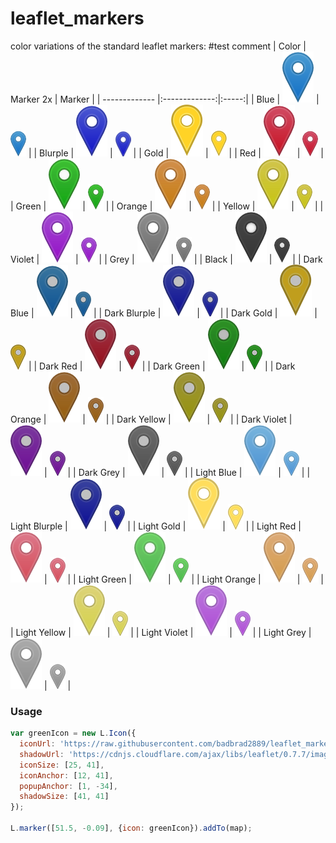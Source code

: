leaflet_markers
=====================

color variations of the standard leaflet markers:
#test comment
| Color | Marker 2x  | Marker  |
| ------------- |:-------------:|:-----:|
| Blue | ![Marker Blue 2x](https://raw.githubusercontent.com/badbrad2889/leaflet_markers/master/img/marker-icon-2x-blue.png) | ![Marker Blue](https://raw.githubusercontent.com/badbrad2889/leaflet_markers/master/img/marker-icon-blue.png) |
| Blurple | ![Marker Blurple 2x](https://raw.githubusercontent.com/badbrad2889/leaflet_markers/master/img/marker-icon-2x-blurple.png) | ![Marker blurple](https://raw.githubusercontent.com/badbrad2889/leaflet_markers/master/img/marker-icon-blurple.png) |
| Gold | ![Marker Gold 2x](https://raw.githubusercontent.com/badbrad2889/leaflet_markers/master/img/marker-icon-2x-gold.png) | ![Marker Gold](https://raw.githubusercontent.com/badbrad2889/leaflet_markers/master/img/marker-icon-gold.png) |
| Red | ![Marker Red 2x](https://raw.githubusercontent.com/badbrad2889/leaflet_markers/master/img/marker-icon-2x-red.png) | ![Marker Red](https://raw.githubusercontent.com/badbrad2889/leaflet_markers/master/img/marker-icon-red.png) |
| Green | ![Marker Green 2x](https://raw.githubusercontent.com/badbrad2889/leaflet_markers/master/img/marker-icon-2x-green.png) | ![Marker Green](https://raw.githubusercontent.com/badbrad2889/leaflet_markers/master/img/marker-icon-green.png) |
| Orange | ![Marker Orange 2x](https://raw.githubusercontent.com/badbrad2889/leaflet_markers/master/img/marker-icon-2x-orange.png) | ![Marker Orange](https://raw.githubusercontent.com/badbrad2889/leaflet_markers/master/img/marker-icon-orange.png) |
| Yellow | ![Marker Yellow 2x](https://raw.githubusercontent.com/badbrad2889/leaflet_markers/master/img/marker-icon-2x-yellow.png) | ![Marker Yellow](https://raw.githubusercontent.com/badbrad2889/leaflet_markers/master/img/marker-icon-yellow.png) |
| Violet | ![Marker Violet 2x](https://raw.githubusercontent.com/badbrad2889/leaflet_markers/master/img/marker-icon-2x-violet.png) | ![Marker Violet](https://raw.githubusercontent.com/badbrad2889/leaflet_markers/master/img/marker-icon-violet.png) |
| Grey | ![Marker Grey 2x](https://raw.githubusercontent.com/badbrad2889/leaflet_markers/master/img/marker-icon-2x-grey.png) | ![Marker Grey](https://raw.githubusercontent.com/badbrad2889/leaflet_markers/master/img/marker-icon-grey.png) |
| Black | ![Marker Black 2x](https://raw.githubusercontent.com/badbrad2889/leaflet_markers/master/img/marker-icon-2x-black.png) | ![Marker Black](https://raw.githubusercontent.com/badbrad2889/leaflet_markers/master/img/marker-icon-black.png) |
| Dark Blue | ![Marker Black 2x](https://raw.githubusercontent.com/badbrad2889/leaflet_markers/master/img/marker-icon-2x-dark-blue.png) | ![Marker Black](https://raw.githubusercontent.com/badbrad2889/leaflet_markers/master/img/marker-icon-dark-blue.png) |
| Dark Blurple | ![Marker Black 2x](https://raw.githubusercontent.com/badbrad2889/leaflet_markers/master/img/marker-icon-2x-dark-blurple.png) | ![Marker Black](https://raw.githubusercontent.com/badbrad2889/leaflet_markers/master/img/marker-icon-dark-blurple.png) |
| Dark Gold | ![Marker Gold 2x](https://raw.githubusercontent.com/badbrad2889/leaflet_markers/master/img/marker-icon-2x-dark-gold.png) | ![Marker Gold](https://raw.githubusercontent.com/badbrad2889/leaflet_markers/master/img/marker-icon-dark-gold.png) |
| Dark Red | ![Marker Red 2x](https://raw.githubusercontent.com/badbrad2889/leaflet_markers/master/img/marker-icon-2x-dark-red.png) | ![Marker Red](https://raw.githubusercontent.com/badbrad2889/leaflet_markers/master/img/marker-icon-dark-red.png) |
| Dark Green | ![Marker Green 2x](https://raw.githubusercontent.com/badbrad2889/leaflet_markers/master/img/marker-icon-2x-dark-green.png) | ![Marker Green](https://raw.githubusercontent.com/badbrad2889/leaflet_markers/master/img/marker-icon-dark-green.png) |
| Dark Orange | ![Marker Orange 2x](https://raw.githubusercontent.com/badbrad2889/leaflet_markers/master/img/marker-icon-2x-dark-orange.png) | ![Marker Orange](https://raw.githubusercontent.com/badbrad2889/leaflet_markers/master/img/marker-icon-dark-orange.png) |
| Dark Yellow | ![Marker Yellow 2x](https://raw.githubusercontent.com/badbrad2889/leaflet_markers/master/img/marker-icon-2x-dark-yellow.png) | ![Marker Yellow](https://raw.githubusercontent.com/badbrad2889/leaflet_markers/master/img/marker-icon-dark-yellow.png) |
| Dark Violet | ![Marker Violet 2x](https://raw.githubusercontent.com/badbrad2889/leaflet_markers/master/img/marker-icon-2x-dark-violet.png) | ![Marker Violet](https://raw.githubusercontent.com/badbrad2889/leaflet_markers/master/img/marker-icon-dark-violet.png) |
| Dark Grey | ![Marker Grey 2x](https://raw.githubusercontent.com/badbrad2889/leaflet_markers/master/img/marker-icon-2x-dark-grey.png) | ![Marker Grey](https://raw.githubusercontent.com/badbrad2889/leaflet_markers/master/img/marker-icon-dark-grey.png) |
| Light Blue | ![Marker Black 2x](https://raw.githubusercontent.com/badbrad2889/leaflet_markers/master/img/marker-icon-2x-light-blue.png) | ![Marker Black](https://raw.githubusercontent.com/badbrad2889/leaflet_markers/master/img/marker-icon-light-blue.png) |
| Light Blurple | ![Marker Black 2x](https://raw.githubusercontent.com/badbrad2889/leaflet_markers/master/img/marker-icon-2x-light-blurple.png) | ![Marker Black](https://raw.githubusercontent.com/badbrad2889/leaflet_markers/master/img/marker-icon-light-blurple.png) |
| Light Gold | ![Marker Gold 2x](https://raw.githubusercontent.com/badbrad2889/leaflet_markers/master/img/marker-icon-2x-light-gold.png) | ![Marker Gold](https://raw.githubusercontent.com/badbrad2889/leaflet_markers/master/img/marker-icon-light-gold.png) |
| Light Red | ![Marker Red 2x](https://raw.githubusercontent.com/badbrad2889/leaflet_markers/master/img/marker-icon-2x-light-red.png) | ![Marker Red](https://raw.githubusercontent.com/badbrad2889/leaflet_markers/master/img/marker-icon-light-red.png) |
| Light Green | ![Marker Green 2x](https://raw.githubusercontent.com/badbrad2889/leaflet_markers/master/img/marker-icon-2x-light-green.png) | ![Marker Green](https://raw.githubusercontent.com/badbrad2889/leaflet_markers/master/img/marker-icon-light-green.png) |
| Light Orange | ![Marker Orange 2x](https://raw.githubusercontent.com/badbrad2889/leaflet_markers/master/img/marker-icon-2x-light-orange.png) | ![Marker Orange](https://raw.githubusercontent.com/badbrad2889/leaflet_markers/master/img/marker-icon-light-orange.png) |
| Light Yellow | ![Marker Yellow 2x](https://raw.githubusercontent.com/badbrad2889/leaflet_markers/master/img/marker-icon-2x-light-yellow.png) | ![Marker Yellow](https://raw.githubusercontent.com/badbrad2889/leaflet_markers/master/img/marker-icon-light-yellow.png) |
| Light Violet | ![Marker Violet 2x](https://raw.githubusercontent.com/badbrad2889/leaflet_markers/master/img/marker-icon-2x-light-violet.png) | ![Marker Violet](https://raw.githubusercontent.com/badbrad2889/leaflet_markers/master/img/marker-icon-light-violet.png) |
| Light Grey | ![Marker Grey 2x](https://raw.githubusercontent.com/badbrad2889/leaflet_markers/master/img/marker-icon-2x-light-grey.png) | ![Marker Grey](https://raw.githubusercontent.com/badbrad2889/leaflet_markers/master/img/marker-icon-light-grey.png) |

### Usage
```javascript
var greenIcon = new L.Icon({
  iconUrl: 'https://raw.githubusercontent.com/badbrad2889/leaflet_markers/master/img/marker-icon-2x-green.png',
  shadowUrl: 'https://cdnjs.cloudflare.com/ajax/libs/leaflet/0.7.7/images/marker-shadow.png',
  iconSize: [25, 41],
  iconAnchor: [12, 41],
  popupAnchor: [1, -34],
  shadowSize: [41, 41]
});

L.marker([51.5, -0.09], {icon: greenIcon}).addTo(map);
```
